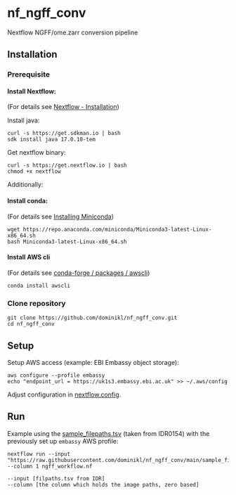 # nf_ngff_conv
Nextflow NGFF/ome.zarr conversion pipeline

## Installation

###  Prerequisite

#### Install Nextflow:
(For details see [Nextflow - Installation](https://www.nextflow.io/docs/latest/install.html))

Install java:
```
curl -s https://get.sdkman.io | bash
sdk install java 17.0.10-tem
```

Get nextflow binary:
```
curl -s https://get.nextflow.io | bash
chmod +x nextflow
```

Additionally:

#### Install conda:
(For details see [Installing Miniconda](https://docs.anaconda.com/miniconda/miniconda-install/))
```
wget https://repo.anaconda.com/miniconda/Miniconda3-latest-Linux-x86_64.sh
bash Miniconda3-latest-Linux-x86_64.sh
```

#### Install AWS cli
(For details see [conda-forge / packages / awscli](https://anaconda.org/conda-forge/awscli))
```
conda install awscli
```

### Clone repository

```
git clone https://github.com/dominikl/nf_ngff_conv.git
cd nf_ngff_conv
```

## Setup

Setup AWS access (example: EBI Embassy object storage):
```
aws configure --profile embassy
echo "endpoint_url = https://uk1s3.embassy.ebi.ac.uk" >> ~/.aws/config 
```

Adjust configuration in [nextflow.config](https://github.com/dominikl/nf_ngff_conv/blob/main/nextflow.config).

## Run

Example using the [sample_filepaths.tsv](https://raw.githubusercontent.com/dominikl/nf_ngff_conv/main/sample_filepaths.tsv) (taken from IDR0154) with the previously set up `embassy` AWS profile:
```
nextflow run --input "https://raw.githubusercontent.com/dominikl/nf_ngff_conv/main/sample_filepaths.tsv" --column 1 ngff_workflow.nf
```

```
--input [filpaths.tsv from IDR]
--column [the column which holds the image paths, zero based]
```

